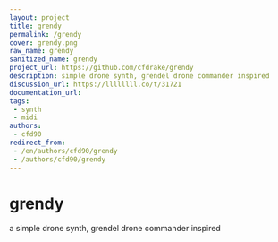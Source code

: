 ```yaml
---
layout: project
title: grendy
permalink: /grendy
cover: grendy.png
raw_name: grendy
sanitized_name: grendy
project_url: https://github.com/cfdrake/grendy
description: simple drone synth, grendel drone commander inspired
discussion_url: https://llllllll.co/t/31721
documentation_url: 
tags:
 - synth
 - midi
authors:
 - cfd90
redirect_from:
 - /en/authors/cfd90/grendy
 - /authors/cfd90/grendy
---
```

# grendy

a simple drone synth, grendel drone commander inspired
